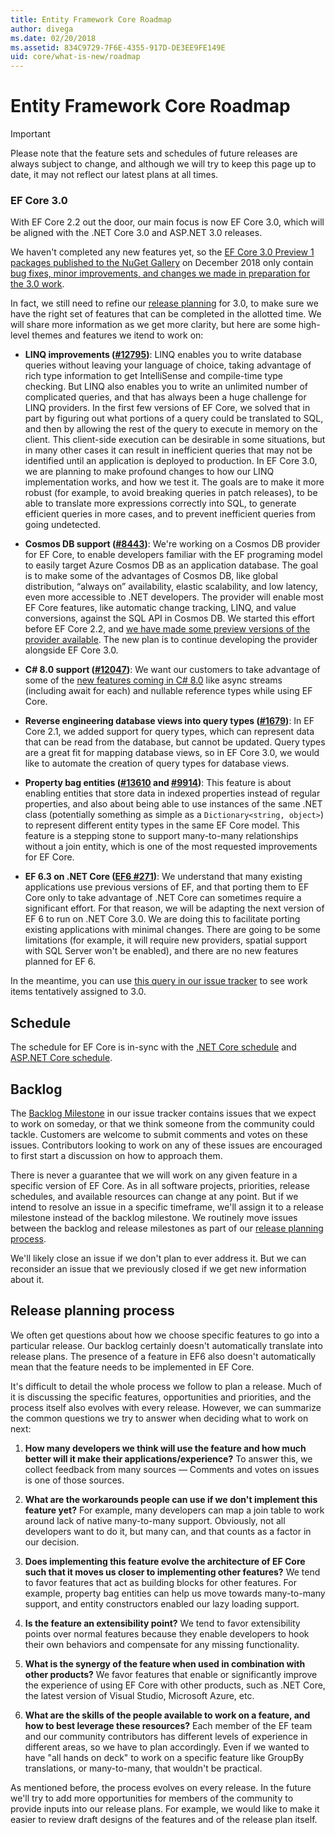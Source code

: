 ```yaml
---
title: Entity Framework Core Roadmap
author: divega
ms.date: 02/20/2018
ms.assetid: 834C9729-7F6E-4355-917D-DE3EE9FE149E
uid: core/what-is-new/roadmap
---
```


# Entity Framework Core Roadmap

> [!IMPORTANT]
> Please note that the feature sets and schedules of future releases are always subject to change, and although we will try to keep this page up to date, it may not reflect our latest plans at all times.

### EF Core 3.0

With EF Core 2.2 out the door, our main focus is now EF Core 3.0, which will be aligned with the .NET Core 3.0 and ASP.NET 3.0 releases.

We haven't completed any new features yet, so the [EF Core 3.0 Preview 1 packages published to the NuGet Gallery](https://www.nuget.org/packages/Microsoft.EntityFrameworkCore/3.0.0-preview.18572.1) on December 2018 only contain [bug fixes, minor improvements, and changes we made in preparation for the 3.0 work](https://github.com/aspnet/EntityFrameworkCore/issues?q=is%3Aissue+milestone%3A3.0.0+is%3Aclosed+label%3Aclosed-fixed).

In fact, we still need to refine our [release planning](#release-planning-process) for 3.0, to make sure we have the right set of features that can be completed in the allotted time.
We will share more information as we get more clarity, but here are some high-level themes and features we itend to work on:

- **LINQ improvements ([#12795](https://github.com/aspnet/EntityFrameworkCore/issues/12795))**: LINQ enables you to write database queries without leaving your language of choice, taking advantage of rich type information to get IntelliSense and compile-time type checking.
  But LINQ also enables you to write an unlimited number of complicated queries, and that has always been a huge challenge for LINQ providers.
  In the first few versions of EF Core, we solved that in part by figuring out what portions of a query could be translated to SQL, and then by allowing the rest of the query to execute in memory on the client.
  This client-side execution can be desirable in some situations, but in many other cases it can result in inefficient queries that may not be identified until an application is deployed to production.
  In EF Core 3.0, we are planning to make profound changes to how our LINQ implementation works, and how we test it.
  The goals are to make it more robust (for example, to avoid breaking queries in patch releases), to be able to translate more expressions correctly into SQL, to generate efficient queries in more cases, and to prevent inefficient queries from going undetected.

- **Cosmos DB support ([#8443](https://github.com/aspnet/EntityFrameworkCore/issues/8443))**: We're working on a Cosmos DB provider for EF Core, to enable developers familiar with the EF programing model to easily target Azure Cosmos DB as an application database.
  The goal is to make some of the advantages of Cosmos DB, like global distribution, “always on” availability, elastic scalability, and low latency, even more accessible to .NET developers.
  The provider will enable most EF Core features, like automatic change tracking, LINQ, and value conversions, against the SQL API in Cosmos DB. We started this effort before EF Core 2.2, and [we have made some preview versions of the provider available](https://blogs.msdn.microsoft.com/dotnet/2018/10/17/announcing-entity-framework-core-2-2-preview-3/).
  The new plan is to continue developing the provider alongside EF Core 3.0.   

- **C# 8.0 support ([#12047](https://github.com/aspnet/EntityFrameworkCore/issues/12047))**: We want our customers to take advantage of some of the [new features coming in C# 8.0](https://blogs.msdn.microsoft.com/dotnet/2018/11/12/building-c-8-0/) like async streams (including await for each) and nullable reference types while using EF Core.

- **Reverse engineering database views into query types ([#1679](https://github.com/aspnet/EntityFrameworkCore/issues/1679))**: In EF Core 2.1, we added support for query types, which can represent data that can be read from the database, but cannot be updated.
  Query types are a great fit for mapping database views, so in EF Core 3.0, we would like to automate the creation of query types for database views.

- **Property bag entities ([#13610](https://github.com/aspnet/EntityFrameworkCore/issues/13610) and [#9914](https://github.com/aspnet/EntityFrameworkCore/issues/9914))**: This feature is about enabling entities that store data in indexed properties instead of regular properties, and also about being able to use instances of the same .NET class (potentially something as simple as a `Dictionary<string, object>`) to represent different entity types in the same EF Core model.
  This feature is a stepping stone to support many-to-many relationships without a join entity, which is one of the most requested improvements for EF Core.

- **EF 6.3 on .NET Core ([EF6 #271](https://github.com/aspnet/EntityFramework6/issues/271))**: We understand that many existing applications use previous versions of EF, and that porting them to EF Core only to take advantage of .NET Core can sometimes require a significant effort.
  For that reason, we will be adapting the next version of EF 6 to run on .NET Core 3.0.
  We are doing this to facilitate porting existing applications with minimal changes.
  There are going to be some limitations (for example, it will require new providers, spatial support with SQL Server won't be enabled), and there are no new features planned for EF 6.

In the meantime, you can use [this query in our issue tracker](https://github.com/aspnet/EntityFrameworkCore/issues?q=is%3Aopen+is%3Aissue+milestone%3A3.0.0+sort%3Areactions-%2B1-desc) to see work items tentatively assigned to 3.0.

## Schedule

The schedule for EF Core is in-sync with the [.NET Core schedule](https://github.com/dotnet/core/blob/master/roadmap.md) and [ASP.NET Core schedule](https://github.com/aspnet/Home/wiki/Roadmap).

## Backlog

The [Backlog Milestone](https://github.com/aspnet/EntityFrameworkCore/issues?q=is%3Aopen+is%3Aissue+milestone%3ABacklog+sort%3Areactions-%2B1-desc) in our issue tracker contains issues that we expect to work on someday, or that we think someone from the community could tackle.
Customers are welcome to submit comments and votes on these issues.
Contributors looking to work on any of these issues are encouraged to first start a discussion on how to approach them.

There is never a guarantee that we will work on any given feature in a specific version of EF Core.
As in all software projects, priorities, release schedules, and available resources can change at any point.
But if we intend to resolve an issue in a specific timeframe, we'll assign it to a release milestone instead of the backlog milestone.
We routinely move issues between the backlog and release milestones as part of our [release planning process](#release-planning-process).

We'll likely close an issue if we don't plan to ever address it.
But we can reconsider an issue that we previously closed if we get new information about it.

## Release planning process

We often get questions about how we choose specific features to go into a particular release.
Our backlog certainly doesn't automatically translate into release plans.
The presence of a feature in EF6 also doesn't automatically mean that the feature needs to be implemented in EF Core.

It's difficult to detail the whole process we follow to plan a release.
Much of it is discussing the specific features, opportunities and priorities, and the process itself also evolves with every release.
However, we can summarize the common questions we try to answer when deciding what to work on next:

1. **How many developers we think will use the feature and how much better will it make their applications/experience?** To answer this, we collect feedback from many sources — Comments and votes on issues is one of those sources.

2. **What are the workarounds people can use if we don't implement this feature yet?** For example, many developers can map a join table to work around lack of native many-to-many support. Obviously, not all developers want to do it, but many can, and that counts as a factor in our decision.

3. **Does implementing this feature evolve the architecture of EF Core such that it moves us closer to implementing other features?** We tend to favor features that act as building blocks for other features. For example, property bag entities can help us move towards many-to-many support, and entity constructors enabled our lazy loading support. 

4. **Is the feature an extensibility point?** We tend to favor extensibility points over normal features because they enable developers to hook their own behaviors and compensate for any missing functionality. 

5. **What is the synergy of the feature when used in combination with other products?** We favor features that enable or significantly improve the experience of using EF Core with other products, such as .NET Core, the latest version of Visual Studio, Microsoft Azure, etc.

6. **What are the skills of the people available to work on a feature, and how to best leverage these resources?** Each member of the EF team and our community contributors has different levels of experience in different areas, so we have to plan accordingly. Even if we wanted to have "all hands on deck" to work on a specific feature like GroupBy translations, or many-to-many, that wouldn't be practical.

As mentioned before, the process evolves on every release.
In the future we'll try to add more opportunities for members of the community to provide inputs into our release plans.
For example, we would like to make it easier to review draft designs of the features and of the release plan itself.
